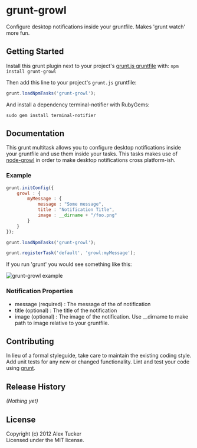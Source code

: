 # grunt-growl

Configure desktop notifications inside your gruntfile. Makes 'grunt watch' more fun.

## Getting Started
Install this grunt plugin next to your project's [grunt.js gruntfile][getting_started] with: `npm install grunt-growl`

Then add this line to your project's `grunt.js` gruntfile:

```javascript
grunt.loadNpmTasks('grunt-growl');
```

And install a dependency terminal-notifier with RubyGems:

    sudo gem install terminal-notifier

[grunt]: https://github.com/cowboy/grunt
[getting_started]: https://github.com/cowboy/grunt/blob/master/docs/getting_started.md

## Documentation
This grunt multitask allows you to configure desktop notifications inside your gruntfile and use them inside your tasks. This tasks makes use of [node-growl] in order to make desktop  notifications cross platform-ish.

[node-growl]: https://github.com/visionmedia/node-growl

### Example

```javascript
grunt.initConfig({
    growl : {
    	myMessage : {
    		message : "Some message",
    		title : "Notification Title",
    		image : __dirname + "/foo.png"
    	}
	}	
});

grunt.loadNpmTasks('grunt-growl');

grunt.registerTask('default', 'growl:myMessage');
```
If you run 'grunt' you would see something like this:

![grunt-growl example](https://github.com/alextucker/grunt-growl/raw/master/example.png)

### Notification Properties
* message (required) : The message of the of notification
* title (optional) : The title of the notification
* image (optional) : The image of the notification. Use __dirname to make path to image relative to your gruntfile.

## Contributing
In lieu of a formal styleguide, take care to maintain the existing coding style. Add unit tests for any new or changed functionality. Lint and test your code using [grunt][grunt].

## Release History
_(Nothing yet)_

## License
Copyright (c) 2012 Alex Tucker  
Licensed under the MIT license.
